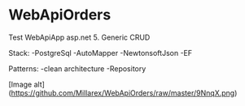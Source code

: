 # WebApiOrders
Test WebApiApp asp.net 5. Generic CRUD

Stack:
-PostgreSql
-AutoMapper
-NewtonsoftJson
-EF

Patterns:
-clean architecture
-Repository

[Image alt] (https://github.com/Millarex/WebApiOrders/raw/master/9NnqX.png)
